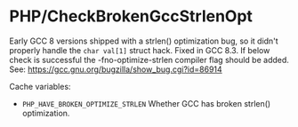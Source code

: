 # PHP/CheckBrokenGccStrlenOpt

Early GCC 8 versions shipped with a strlen() optimization bug, so it didn't
properly handle the `char val[1]` struct hack. Fixed in GCC 8.3. If below check
is successful the -fno-optimize-strlen compiler flag should be added.
See: https://gcc.gnu.org/bugzilla/show_bug.cgi?id=86914

Cache variables:

* `PHP_HAVE_BROKEN_OPTIMIZE_STRLEN`
  Whether GCC has broken strlen() optimization.
